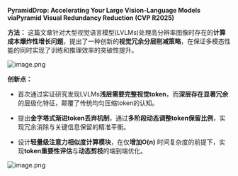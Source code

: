 **PyramidDrop: Accelerating Your Large Vision-Language Models viaPyramid Visual Redundancy Reduction (CVP R2025)**

**方法：** 这篇文章针对大型视觉语言模型(LVLMs)处理高分辨率图像时存在的**计算成本爆炸性增长问题**，提出了一种创新的**视觉冗余分层削减策略**，在保证多模态性能的同时实现了训练和推理效率的突破性提升。

![image.png](https://youki-1330066034.cos.ap-guangzhou.myqcloud.com/machine-learning/202504060921578.png)

**创新点：**

- 首次通过实证研究发现LVLMs**浅层需要完整视觉token**，而**深层存在显著冗余**的层级化特征，颠覆了传统均匀压缩token的认知。
    
- 提出**金字塔式渐进token丢弃机制**，通过**多阶段动态调整token保留比例**，实现冗余消除与关键信息保留的精准平衡。
    
- 设计**轻量级注意力相似度计算模块**，在仅**增加O(n)** 时间复杂度的前提下，实现**token重要性评估**与**动态剪枝**的端到端优化。

![image.png](https://youki-1330066034.cos.ap-guangzhou.myqcloud.com/machine-learning/202504060922604.png)

